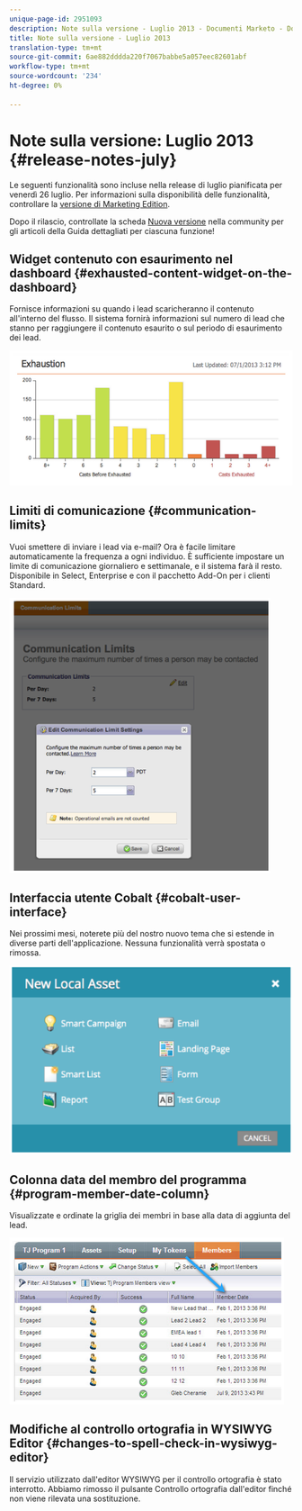 ```yaml
---
unique-page-id: 2951093
description: Note sulla versione - Luglio 2013 - Documenti Marketo - Documentazione prodotto
title: Note sulla versione - Luglio 2013
translation-type: tm+mt
source-git-commit: 6ae882dddda220f7067babbe5a057eec82601abf
workflow-type: tm+mt
source-wordcount: '234'
ht-degree: 0%

---
```



# Note sulla versione: Luglio 2013 {#release-notes-july}

Le seguenti funzionalità sono incluse nella release di luglio pianificata per venerdì 26 luglio.  Per informazioni sulla disponibilità delle funzionalità, controllare la [versione di Marketing Edition](https://docs.marketo.com/display/docs/assets/pricing.php).

Dopo il rilascio, controllate la scheda [Nuova versione](release-notes-december-2013.md) nella community per gli articoli della Guida dettagliati per ciascuna funzione!

## Widget contenuto con esaurimento nel dashboard {#exhausted-content-widget-on-the-dashboard}

Fornisce informazioni su quando i lead scaricheranno il contenuto all&#39;interno del flusso. Il sistema fornirà informazioni sul numero di lead che stanno per raggiungere il contenuto esaurito o sul periodo di esaurimento dei lead.

![](assets/image2014-9-22-16-3a30-3a50.png)

## Limiti di comunicazione {#communication-limits}

Vuoi smettere di inviare i lead via e-mail? Ora è facile limitare automaticamente la frequenza a ogni individuo. È sufficiente impostare un limite di comunicazione giornaliero e settimanale, e il sistema farà il resto. Disponibile in Select, Enterprise e con il pacchetto Add-On per i clienti Standard.

![](assets/image2014-9-22-16-3a31-3a13.png)

## Interfaccia utente Cobalt {#cobalt-user-interface}

Nei prossimi mesi, noterete più del nostro nuovo tema che si estende in diverse parti dell&#39;applicazione. Nessuna funzionalità verrà spostata o rimossa.

![](assets/image2014-9-22-16-3a31-3a42.png)

## Colonna data del membro del programma {#program-member-date-column}

Visualizzate e ordinate la griglia dei membri in base alla data di aggiunta del lead.

![](assets/image2014-9-22-16-3a32-3a1.png)

## Modifiche al controllo ortografia in WYSIWYG Editor {#changes-to-spell-check-in-wysiwyg-editor}

Il servizio utilizzato dall&#39;editor WYSIWYG per il controllo ortografia è stato interrotto. Abbiamo rimosso il pulsante Controllo ortografia dall&#39;editor finché non viene rilevata una sostituzione.

